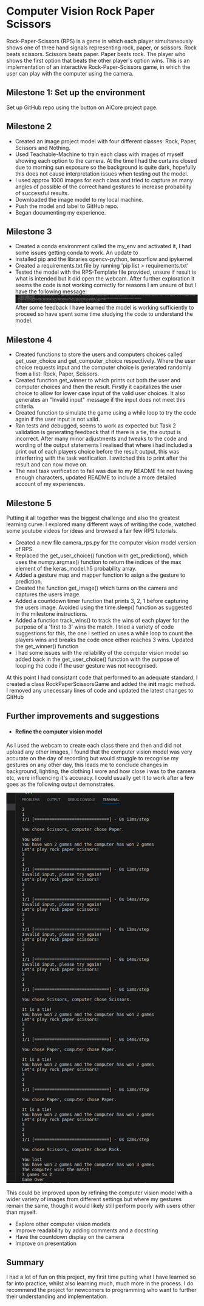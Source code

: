 # Computer Vision Rock Paper Scissors

Rock-Paper-Scissors (RPS) is a game in which each player simultaneously shows one of three hand signals representing rock, paper, or scissors. Rock beats scissors. Scissors beats paper. Paper beats rock. The player who shows the first option that beats the other player's option wins. This is an implementation of an interactive Rock-Paper-Scissors game, in which the user can play with the computer using the camera.

## Milestone 1: Set up the environment

Set up GitHub repo using the button on AiCore project page. 

## Milestone 2

* Created an image project model with four different classes: Rock, Paper, Scissors and Nothing.
* Used Teachable-Machine to train each class with images of myself showing each option to the camera. At the time I had the curtains closed due to morning sun exposure so the background is quite dark, hopefully this does not cause interpretation issues when testing out the model.
* I used approx 1000 images for each class and tried to capture as many angles of possible of the correct hand gestures to increase probability of successful results.
* Downloaded the image model to my local machine.
* Push the model and label to GitHub repo.
* Began documenting my experience.

## Milestone 3

* Created a conda environment called the my_env and activated it, I had some issues getting conda to work. An update to 
* Installed pip and the libraries opencv-python, tensorflow and ipykernel
* Created a requirements.txt file by running 'pip list > requirements.txt'
* Tested the model with the RPS-Template file provided, unsure if result is what is intended but it did open the webcam. After further exploration it seems the code is not working correctly for reasons I am unsure of but I have the following message: ![Tensorflow message when file is launched](image-1.png) 
After some feedback I have learned the model is working sufficiently to proceed so have spent some time studying the code to understand the model.


## Milestone 4

* Created functions to store the users and computers choices called get_user_choice and get_computer_choice respectively. Where the user choice requests input and the computer choice is generated randomly from a list: Rock, Paper, Scissors.
* Created function get_winner to  which prints out both the user and computer choices and then the result. Firstly it capitalizes the user choice to allow for lower case input of the valid user choices. It also generates an "Invalid input" message if the input does not meet this criteria.
* Created function to simulate the game using a while loop to try the code again if the user input is not valid.
* Ran tests and debugged, seems to work as expected but Task 2 validation is generating feedback that if there is a tie, the output is incorrect. After many minor adjustments and tweaks to the code and wording of the output statements I realised that where i had included a print out of each players choice before the result output, this was interferring with the task verification. I switched this to print after the result and can now move on.
* The next task verification to fail was due to my README file not having enough characters, updated README to include a more detailed account of my experiences.

## Milestone 5

Putting it all together was the biggest challenge and also the greatest learning curve. I explored many different ways of writing the code, watched some youtube videos for ideas and browsed a fair few RPS tutorials.

* Created a new file camera_rps.py for the computer vision model version of RPS.
* Replaced the get_user_choice() function with get_prediction(), which uses the numpy.argmax() function to return the indices of the max element of the keras_model.h5 probability array.
* Added a gesture map and mapper function to asign a the gesture to prediction.
* Created the function get_image() which turns on the camera and captures the users image.
* Added a countdown timer function that prints 3, 2, 1 before capturing the users image. Avoided using the time.sleep() function as suggested in the milestone instructions.
* Added a function track_wins() to track the wins of each player for the purpose of a 'first to 3' wins the match. I tried a variety of code suggestions for this, the one I settled on uses a while loop to count the players wins and breaks the code once either reaches 3 wins. Updated the get_winner() function  
* I had some issues with the reliability of the computer vision model so added back in the get_user_choice() function with the purpose of looping the code if the user gesture was not recognised.

At this point I had consistant code that performed to an adequate standard, I created a class RockPaperScissorsGame and added the __init__ magic method. I removed any unecessary lines of code and updated the latest changes to GitHub

## Further improvements and suggestions

* #### Refine the computer vision model
As I used the webcam to create each class there and then and did not upload any other images, I found that the computer vision model was very accurate on the day of recording but would struggle to recognise my gestures on any other day, this leads me to conclude changes in background, lighting, the clothing I wore and how close i was to the camera etc, were influencing it's accuracy. I could usually get it to work after a few goes as the following output demonstrates.

![Example output](image.png)

This could be improved upon by refining the computer vision model with a wider variety of images from different settings but where my gestures remain the same, though it would likely still perform poorly with users other than myself.

* Explore other computer vision models
* Improve readability by adding comments and a docstring
* Have the countdown display on the camera
* Improve on presentation

## Summary

I had a lot of fun on this project, my first time putting what I have learned so far into practice, whilst also learning much, much more in the process. I do recommend the project for newcomers to programming who want to further their understanding and implementation.